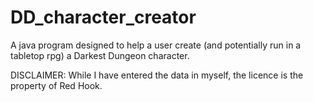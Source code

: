 # DD_character_creator
A java program designed to help a user create (and potentially run in a tabletop rpg) a Darkest Dungeon character.

DISCLAIMER: While I have entered the data in myself, the licence is the property of Red Hook.
